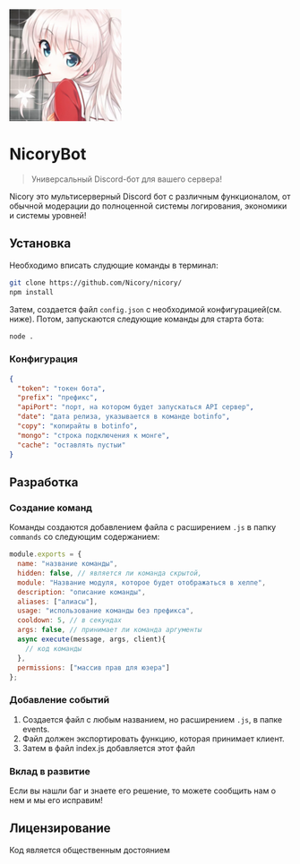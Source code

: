 <img src="nicory.png" alt="drawing" width="200"/>

# NicoryBot
> Универсальный Discord-бот для вашего сервера!  

Nicory это мультисерверный Discord бот с различным функционалом, от обычной модерации до полноценной системы логирования, экономики и системы уровней!
## Установка
Необходимо вписать слудющие команды в терминал:
```sh
git clone https://github.com/Nicory/nicory/
npm install
```
Затем, создается файл `config.json` с необходимой конфигурацией(см. ниже). Потом, запускаются следующие команды для старта бота:
```sh
node .
```
### Конфигурация
```json
{
  "token": "токен бота",
  "prefix": "префикс",
  "apiPort": "порт, на котором будет запускаться API сервер",
  "date": "дата релиза, указывается в команде botinfo",
  "copy": "копирайты в botinfo",
  "mongo": "строка подключения к монге",
  "cache": "оставлять пустыи"
}
```
## Разработка 
### Создание команд
Команды создаются добавлением файла с расширением `.js` в папку `commands` со следующим содержанием: 
```js
module.exports = {
  name: "название команды",
  hidden: false, // является ли команда скрытой,
  module: "Название модуля, которое будет отображаться в хелпе",
  description: "описание команды",
  aliases: ["алиасы"],
  usage: "использование команды без префикса",
  cooldown: 5, // в секундах
  args: false, // принимает ли команда аргументы
  async execute(message, args, client){
    // код команды
  },
  permissions: ["массив прав для юзера"]
};
```
### Добавление событий
1. Создается файл с любым названием, но расширением `.js`, в папке events. 
2. Файл должен экспортировать функцию, которая принимает клиент.
3. Затем в файл index.js добавляется этот файл
### Вклад в развитие
Если вы нашли баг и знаете его решение, то можете сообщить нам о нем и мы его исправим!
## Лицензирование
Код является общественным достоянием
